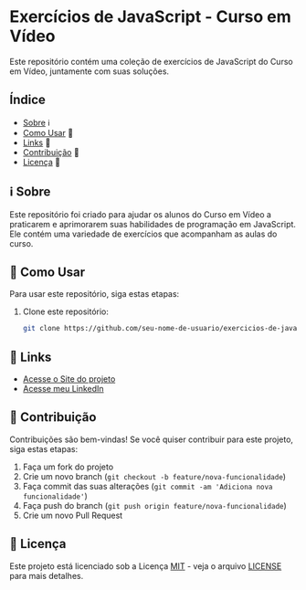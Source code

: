 # Exercícios de JavaScript - Curso em Vídeo

Este repositório contém uma coleção de exercícios de JavaScript do Curso em Vídeo, juntamente com suas soluções.

## Índice

- [Sobre](#sobre) ℹ️
- [Como Usar](#como-usar) 🚀
- [Links](#links) 🔗
- [Contribuição](#contribuição) 🤝
- [Licença](#licença) 📜

## ℹ️ Sobre

Este repositório foi criado para ajudar os alunos do Curso em Vídeo a praticarem e aprimorarem suas habilidades de programação em JavaScript. Ele contém uma variedade de exercícios que acompanham as aulas do curso.

## 🚀 Como Usar

Para usar este repositório, siga estas etapas:

1. Clone este repositório:

   ```bash
   git clone https://github.com/seu-nome-de-usuario/exercicios-de-javascript.git

## 🔗 Links

- [Acesse o Site do projeto](https://serignolli.github.io/Projeto-Reciclar/)
- [Acesse meu LinkedIn](https://www.linkedin.com/in/gabriel-moreno-serignolli-317518222/)

## 🤝 Contribuição

Contribuições são bem-vindas! Se você quiser contribuir para este projeto, siga estas etapas:

1. Faça um fork do projeto
2. Crie um novo branch (`git checkout -b feature/nova-funcionalidade`)
3. Faça commit das suas alterações (`git commit -am 'Adiciona nova funcionalidade'`)
4. Faça push do branch (`git push origin feature/nova-funcionalidade`)
5. Crie um novo Pull Request

## 📜 Licença

Este projeto está licenciado sob a Licença [MIT](https://opensource.org/licenses/MIT) - veja o arquivo [LICENSE](LICENSE) para mais detalhes.
